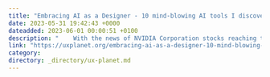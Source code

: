 ```yaml
---
title: "Embracing AI as a Designer - 10 mind-blowing AI tools I discovered this week."
date: 2023-05-31 19:42:43 +0000
dateadded: 2023-06-01 00:00:51 +0100
description: "    With the news of NVIDIA Corporation stocks reaching the trillion-dollar benchmark last Wednesday, it is evident that AI is poised to play…  Continue reading on UX Planet »  "
link: "https://uxplanet.org/embracing-ai-as-a-designer-10-mind-blowing-ai-tools-i-discovered-this-week-d38225ab068d?source=rss----819cc2aaeee0---4"
category:
directory: _directory/ux-planet.md
---
```

